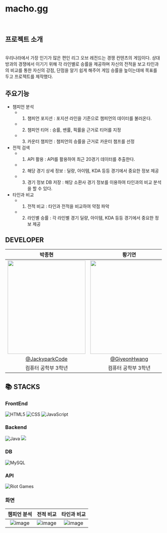 # macho.gg
<br>

## 프로젝트 소개
<br>
우리나라에서 가장 인기가 많은 편인 리그 오브 레전드는 경쟁 컨텐츠의 게임이다. 
상대방과의 경쟁에서 이기기 위해 각 라인별로 승률을 제공하며 자신의 전적을 보고 타인과의 비교를 통한 자신의 강점, 단점을 알기 쉽게 해주어 게임 승률을 높이는데에 목표를 두고 프로젝트를 제작했다.

## 주요기능
- 챔피언 분석
  - 1. 챔피언 포지션 : 포지션 라인을 기준으로 챔피언의 데이터를 불러온다.
  - 2. 챔피언 티어 : 승률, 밴률, 픽률을 근거로 티어를 지정
  - 3. 카운터 챔피언 : 챔피언의 승률을 근거로 카운터 챔프를 선정
-  전적 검색
    - 1. API 활용 : API를 활용하여 최근 20경기 데이터를 추출한다.
    - 2. 해당 경기 상세 정보 : 딜량, 아이템, KDA 등등 경기에서 중요한 정보 제공
    - 3. 경기 정보 DB 저장 : 해당 소환사 경기 정보를 이용하여 타인과의 비교 분석을 할 수 있다.
- 타인과 비교
  - 1. 전적 비교 : 타인과 전적을 비교하여 약점 파악
  - 2. 라인별 승률 : 각 라인별 경기 딜량, 아이템, KDA 등등 경기에서 중요한 정보 제공
   
## DEVELOPER

| 박종현 | 황기연 | 이충민 |
| :-------------------------------------------------------------------------:| :-------------------------------------------------------------------------:| :-------------------------------------------------------------------------:|
|<img src="https://user-images.githubusercontent.com/101163897/270516913-972f1509-0dea-4571-b4c7-52c945ff2f2f.png" width="250" height="300"/>|<img src="https://user-images.githubusercontent.com/101163897/270516915-a640815c-d5b9-4337-9059-3c9fb9491270.png" width="250" height="300"/>|<img src="https://github.com/GiyeonHwang/macho/assets/95736504/9c547dc0-66e8-404d-981c-685db1035ac5" width="250" height="300"/>|
| [@JackyparkCode](https://github.com/JackyparkCode)|  [@GiyeonHwang](https://github.com/GiyeonHwang)|[@IluvRiver](https://github.com/IluvRiver)|
|컴퓨터 공학부 3학년|컴퓨터 공학부 3학년|컴퓨터 공학부 2학년|

  ## 📚 STACKS

### FrontEnd
![HTML5](https://img.shields.io/badge/html5-%23E34F26.svg?style=for-the-badge&logo=html5&logoColor=white)
![CSS](https://img.shields.io/badge/css3-%231572B6.svg?style=for-the-badge&logo=css3&logoColor=white)
![JavaScript](https://img.shields.io/badge/javascript-%23323330.svg?style=for-the-badge&logo=javascript&logoColor=%23F7DF1E)
### Backend
![Java](https://img.shields.io/badge/java-%23ED8B00.svg?style=for-the-badge&logo=openjdk&logoColor=white)
<img src="https://img.shields.io/badge/spring boot-6DB33F?style=for-the-badge&logo=springboot&logoColor=white"/>
### DB
![MySQL](https://img.shields.io/badge/mysql-%2300f.svg?style=for-the-badge&logo=mysql&logoColor=white)
### API
![Riot Games](https://img.shields.io/badge/riotgames-D32936.svg?style=for-the-badge&logo=riotgames&logoColor=white)
### 화면
|챔피언 분석|전적 비교|타인과 비교|
| :------------: | :------------: |:------------: |
|![image](https://github.com/GiyeonHwang/macho/assets/95736504/de517d79-525d-4665-a956-53e30e6464b1)|![image](https://github.com/GiyeonHwang/macho/assets/95736504/17f565b2-cd61-44b2-bfbb-c37e832c7f78)|![image](https://github.com/GiyeonHwang/macho/assets/95736504/7e1aee7d-bb21-4d3e-ae2e-9644b3ea05ec)|


